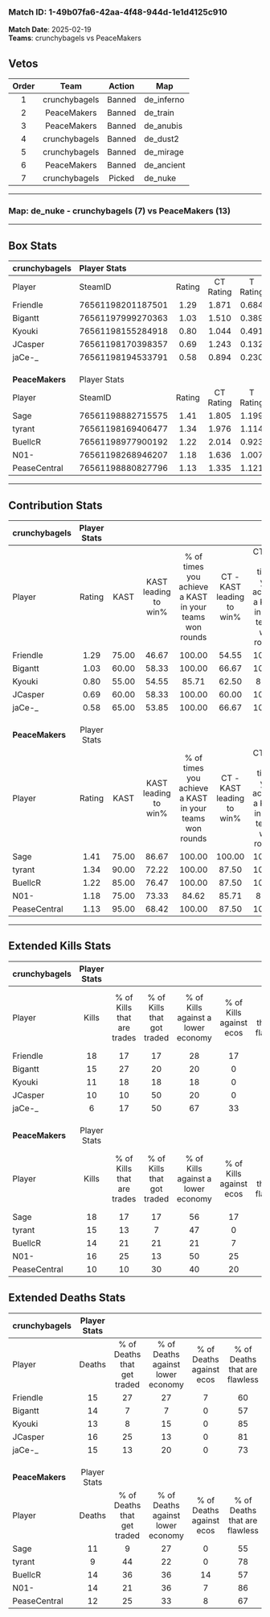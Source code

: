 ### Match ID: 1-49b07fa6-42aa-4f48-944d-1e1d4125c910  
**Match Date**: 2025-02-19  
**Teams**: crunchybagels vs PeaceMakers  

## Vetos  

| Order | Team | Action | Map |
| :---: | :--: | :----: | --- |
| 1 | crunchybagels | Banned | de_inferno |
| 2 | PeaceMakers | Banned | de_train |
| 3 | PeaceMakers | Banned | de_anubis |
| 4 | crunchybagels | Banned | de_dust2 |
| 5 | crunchybagels | Banned | de_mirage |
| 6 | PeaceMakers | Banned | de_ancient |
| 7 | crunchybagels | Picked | de_nuke |

---  

### **Map**: de_nuke - crunchybagels (7) vs PeaceMakers (13)  
---  

## Box Stats  

| **crunchybagels** | Player Stats      |        |           |          |       |      |       |         |        |      |     |
| :- | :- | :-: | :-: | :-: | :-: | :-: | :-: | :-: | :-: | :-: | :-: |
| Player            | SteamID           | Rating | CT Rating | T Rating | KAST  | ADR  | Kills | Assists | Deaths | K/D  | HS% |
| Friendle          | 76561198201187501 |  1.29  |   1.871   |  0.684   | 75.00 | 89.9 |  18   |    3    |   15   | 1.20 | 50  |
| Bigantt           | 76561197999270363 |  1.03  |   1.510   |  0.389   | 60.00 | 73.7 |  15   |    4    |   14   | 1.07 | 60  |
| Kyouki            | 76561198155284918 |  0.80  |   1.044   |  0.491   | 55.00 | 59.2 |  11   |    3    |   13   | 0.85 | 36  |
| JCasper           | 76561198170398357 |  0.69  |   1.243   |  0.132   | 60.00 | 53.3 |  10   |    3    |   16   | 0.63 | 60  |
| jaCe-_            | 76561198194533791 |  0.58  |   0.894   |  0.230   | 65.00 | 50.0 |   6   |    4    |   15   | 0.40 | 66  |
|                   |                   |        |           |          |       |      |       |         |        |      |     |
|                   |                   |        |           |          |       |      |       |         |        |      |     |
|                   |                   |        |           |          |       |      |       |         |        |      |     |
| **PeaceMakers**   | Player Stats      |        |           |          |       |      |       |         |        |      |     |
| Player            | SteamID           | Rating | CT Rating | T Rating | KAST  | ADR  | Kills | Assists | Deaths | K/D  | HS% |
| Sage              | 76561198882715575 |  1.41  |   1.805   |  1.199   | 75.00 | 88.1 |  18   |    6    |   11   | 1.64 | 44  |
| tyrant            | 76561198169406477 |  1.34  |   1.976   |  1.114   | 90.00 | 65.2 |  15   |    1    |   9    | 1.67 | 66  |
| BuellcR           | 76561198977900192 |  1.22  |   2.014   |  0.923   | 85.00 | 87.9 |  14   |    6    |   14   | 1.00 | 57  |
| N01-              | 76561198268946207 |  1.18  |   1.636   |  1.007   | 75.00 | 74.5 |  16   |    2    |   14   | 1.14 | 56  |
| PeaseCentral      | 76561198880827796 |  1.13  |   1.335   |  1.121   | 95.00 | 68.6 |  10   |    8    |   12   | 0.83 | 30  |
---  

## Contribution Stats  

| **crunchybagels** | Player Stats |       |                      |                                                        |                           |                                                             |                          |                                                            |
| :- | :-: | :-: | :-: | :-: | :-: | :-: | :-: | :-: |
| Player            |    Rating    | KAST  | KAST leading to win% | % of times you achieve a KAST in your teams won rounds | CT - KAST leading to win% | CT - % of times you achieve a KAST in your teams won rounds | T - KAST leading to win% | T - % of times you achieve a KAST in your teams won rounds |
| Friendle          |     1.29     | 75.00 |        46.67         |                         100.00                         |           54.55           |                           100.00                            |          25.00           |                           100.00                           |
| Bigantt           |     1.03     | 60.00 |        58.33         |                         100.00                         |           66.67           |                           100.00                            |          33.33           |                           100.00                           |
| Kyouki            |     0.80     | 55.00 |        54.55         |                         85.71                          |           62.50           |                            83.33                            |          33.33           |                           100.00                           |
| JCasper           |     0.69     | 60.00 |        58.33         |                         100.00                         |           60.00           |                           100.00                            |          50.00           |                           100.00                           |
| jaCe-_            |     0.58     | 65.00 |        53.85         |                         100.00                         |           66.67           |                           100.00                            |          25.00           |                           100.00                           |
|                   |              |       |                      |                                                        |                           |                                                             |                          |                                                            |
|                   |              |       |                      |                                                        |                           |                                                             |                          |                                                            |
|                   |              |       |                      |                                                        |                           |                                                             |                          |                                                            |
| **PeaceMakers**   | Player Stats |       |                      |                                                        |                           |                                                             |                          |                                                            |
| Player            |    Rating    | KAST  | KAST leading to win% | % of times you achieve a KAST in your teams won rounds | CT - KAST leading to win% | CT - % of times you achieve a KAST in your teams won rounds | T - KAST leading to win% | T - % of times you achieve a KAST in your teams won rounds |
| Sage              |     1.41     | 75.00 |        86.67         |                         100.00                         |          100.00           |                           100.00                            |          75.00           |                           100.00                           |
| tyrant            |     1.34     | 90.00 |        72.22         |                         100.00                         |           87.50           |                           100.00                            |          60.00           |                           100.00                           |
| BuellcR           |     1.22     | 85.00 |        76.47         |                         100.00                         |           87.50           |                           100.00                            |          66.67           |                           100.00                           |
| N01-              |     1.18     | 75.00 |        73.33         |                         84.62                          |           85.71           |                            85.71                            |          62.50           |                           83.33                            |
| PeaseCentral      |     1.13     | 95.00 |        68.42         |                         100.00                         |           87.50           |                           100.00                            |          54.55           |                           100.00                           |
---  

## Extended Kills Stats  

| **crunchybagels** | Player Stats |                            |                            |                                    |                         |                              |                                 |                                       |                    |           |
| :- | :-: | :-: | :-: | :-: | :-: | :-: | :-: | :-: | :-: | :-: |
| Player            |    Kills     | % of Kills that are trades | % of Kills that got traded | % of Kills against a lower economy | % of Kills against ecos | % of Kills that are flawless | % of Kills that are close duels | % of Kills that are assisted by flash | Pistol Round Kills | AWP Kills |
| Friendle          |      18      |             17             |             17             |                 28                 |           17            |              61              |               11                |                   0                   |         0          |     0     |
| Bigantt           |      15      |             27             |             20             |                 20                 |            0            |              67              |                7                |                   0                   |         3          |     0     |
| Kyouki            |      11      |             18             |             18             |                 18                 |            0            |              82              |                0                |                   0                   |         1          |     0     |
| JCasper           |      10      |             10             |             50             |                 20                 |            0            |              70              |                0                |                   0                   |         1          |     0     |
| jaCe-_            |      6       |             17             |             50             |                 67                 |           33            |              67              |               17                |                   0                   |         0          |     0     |
|                   |              |                            |                            |                                    |                         |                              |                                 |                                       |                    |           |
|                   |              |                            |                            |                                    |                         |                              |                                 |                                       |                    |           |
|                   |              |                            |                            |                                    |                         |                              |                                 |                                       |                    |           |
| **PeaceMakers**   | Player Stats |                            |                            |                                    |                         |                              |                                 |                                       |                    |           |
| Player            |    Kills     | % of Kills that are trades | % of Kills that got traded | % of Kills against a lower economy | % of Kills against ecos | % of Kills that are flawless | % of Kills that are close duels | % of Kills that are assisted by flash | Pistol Round Kills | AWP Kills |
| Sage              |      18      |             17             |             17             |                 56                 |           17            |              61              |               17                |                   0                   |         2          |     0     |
| tyrant            |      15      |             13             |             7              |                 47                 |            0            |              60              |                7                |                   7                   |         3          |     0     |
| BuellcR           |      14      |             21             |             21             |                 21                 |            7            |              71              |                7                |                   7                   |         1          |     0     |
| N01-              |      16      |             25             |             13             |                 50                 |           25            |              81              |                0                |                   0                   |         0          |     0     |
| PeaseCentral      |      10      |             10             |             30             |                 40                 |           20            |              90              |                0                |                   0                   |         0          |     2     |
## Extended Deaths Stats  

| **crunchybagels** | Player Stats |                             |                                   |                          |                               |                            |                           |               |
| :- | :-: | :-: | :-: | :-: | :-: | :-: | :-: | :-: |
| Player            |    Deaths    | % of Deaths that get traded | % of Deaths against lower economy | % of Deaths against ecos | % of Deaths that are flawless | % of Deaths that are close | % of Deaths while blinded | Deaths to AWP |
| Friendle          |      15      |             27              |                27                 |            7             |              60               |             7              |             0             |       0       |
| Bigantt           |      14      |              7              |                 7                 |            0             |              57               |             7              |             0             |       1       |
| Kyouki            |      13      |              8              |                15                 |            0             |              85               |             0              |             8             |       1       |
| JCasper           |      16      |             25              |                13                 |            0             |              81               |             6              |             0             |       0       |
| jaCe-_            |      15      |             13              |                20                 |            0             |              73               |             13             |             7             |       0       |
|                   |              |                             |                                   |                          |                               |                            |                           |               |
|                   |              |                             |                                   |                          |                               |                            |                           |               |
|                   |              |                             |                                   |                          |                               |                            |                           |               |
| **PeaceMakers**   | Player Stats |                             |                                   |                          |                               |                            |                           |               |
| Player            |    Deaths    | % of Deaths that get traded | % of Deaths against lower economy | % of Deaths against ecos | % of Deaths that are flawless | % of Deaths that are close | % of Deaths while blinded | Deaths to AWP |
| Sage              |      11      |              9              |                27                 |            0             |              55               |             9              |             0             |       0       |
| tyrant            |      9       |             44              |                22                 |            0             |              78               |             0              |             0             |       0       |
| BuellcR           |      14      |             36              |                36                 |            14            |              57               |             21             |             0             |       0       |
| N01-              |      14      |             21              |                36                 |            7             |              86               |             0              |             0             |       0       |
| PeaseCentral      |      12      |             25              |                33                 |            8             |              67               |             0              |             0             |       0       |
